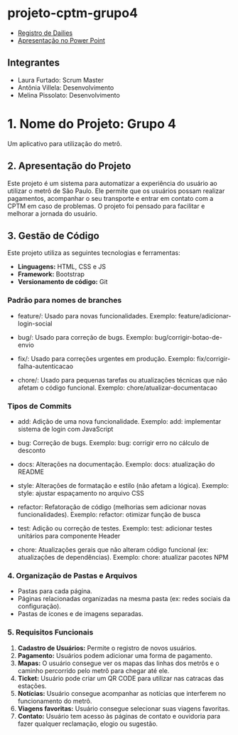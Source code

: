 # projeto-cptm-grupo4

- [Registro de Dailies](https://docs.google.com/document/d/1D0h7AgVgcb1xzSg7Hnw3ze4euTFOjOXcYOAkQtqAha0/edit?usp=sharing)
- [Apresentação no Power Point](https://docs.google.com/presentation/d/1HmFXLpo6D4nh54Ol-A4I6Ummylo9N-IeL4LoG4LOqRY/edit?usp=sharing)
  
## Integrantes

- Laura Furtado: Scrum Master
- Antônia Villela: Desenvolvimento
- Melina Pissolato: Desenvolvimento

# 1. Nome do Projeto: Grupo 4

Um aplicativo para utilização do metrô.

## 2. Apresentação do Projeto

Este projeto é um sistema para automatizar a experiência do usuário ao utilizar o metrô de São Paulo. Ele permite que os usuários possam realizar pagamentos, acompanhar o seu transporte e entrar em contato com a CPTM em caso de problemas. O projeto foi pensado para facilitar e melhorar a jornada do usuário.

## 3. Gestão de Código

Este projeto utiliza as seguintes tecnologias e ferramentas:

- **Linguagens:** HTML, CSS e JS
- **Framework:** Bootstrap
- **Versionamento de código:** Git

### Padrão para nomes de branches

- feature/: Usado para novas funcionalidades.
Exemplo: feature/adicionar-login-social

- bug/: Usado para correção de bugs.
Exemplo: bug/corrigir-botao-de-envio

- fix/: Usado para correções urgentes em produção.
Exemplo: fix/corrigir-falha-autenticacao

- chore/: Usado para pequenas tarefas ou atualizações técnicas que não afetam o código funcional.
Exemplo: chore/atualizar-documentacao

### Tipos de Commits

- add: Adição de uma nova funcionalidade.
Exemplo: add: implementar sistema de login com JavaScript

- bug: Correção de bugs.
Exemplo: bug: corrigir erro no cálculo de desconto

- docs: Alterações na documentação.
Exemplo: docs: atualização do README

- style: Alterações de formatação e estilo (não afetam a lógica).
Exemplo: style: ajustar espaçamento no arquivo CSS

- refactor: Refatoração de código (melhorias sem adicionar novas funcionalidades).
Exemplo: refactor: otimizar função de busca

- test: Adição ou correção de testes.
Exemplo: test: adicionar testes unitários para componente Header

- chore: Atualizações gerais que não alteram código funcional (ex: atualizações de dependências).
Exemplo: chore: atualizar pacotes NPM

### 4. Organização de Pastas e Arquivos
- Pastas para cada página.
- Páginas relacionadas organizadas na mesma pasta (ex: redes sociais da configuração).
- Pastas de ícones e de imagens separadas.

### 5. Requisitos Funcionais

1. **Cadastro de Usuários:** Permite o registro de novos usuários.
2. **Pagamento:** Usuários podem adicionar uma forma de pagamento.
3. **Mapas:** O usuário consegue ver os mapas das linhas dos metrôs e o caminho percorrido pelo metrô para chegar até ele.
4. **Ticket:** Usuário pode criar um QR CODE para utilizar nas catracas das estações.
5. **Notícias:** Usuário consegue acompanhar as notícias que interferem no funcionamento do metrô.
6. **Viagens favoritas:** Usuário consegue selecionar suas viagens favoritas.
7. **Contato:** Usuário tem acesso às páginas de contato e ouvidoria para fazer qualquer reclamação, elogio ou sugestão.



